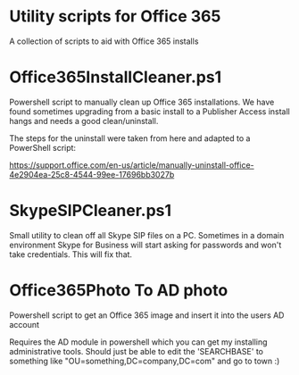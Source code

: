 # Utility scripts for Office 365
A collection of scripts to aid with Office 365 installs

# Office365InstallCleaner.ps1
Powershell script to manually clean up Office 365 installations. 
We have found sometimes upgrading from a basic install to a Publisher Access install hangs and needs a good clean/uninstall.

The steps for the uninstall were taken from here and adapted to a PowerShell script:

https://support.office.com/en-us/article/manually-uninstall-office-4e2904ea-25c8-4544-99ee-17696bb3027b

# SkypeSIPCleaner.ps1
Small utility to clean off all Skype SIP files on a PC. Sometimes in a domain environment Skype for Business will
start asking for passwords and won't take credentials. This will fix that.

# Office365Photo To AD photo
Powershell script to get an Office 365 image and insert it into the users AD account

Requires the AD module in powershell which you can get my installing administrative tools. Should just be able to edit the 'SEARCHBASE' to something like "OU=something,DC=company,DC=com" and go to town :)

